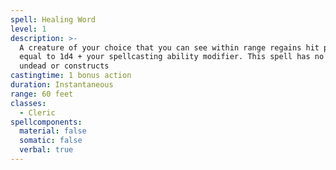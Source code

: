 ```yaml
---
spell: Healing Word
level: 1
description: >-
  A creature of your choice that you can see within range regains hit points
  equal to 1d4 + your spellcasting ability modifier. This spell has no effect on
  undead or constructs
castingtime: 1 bonus action
duration: Instantaneous
range: 60 feet
classes:
  - Cleric
spellcomponents:
  material: false
  somatic: false
  verbal: true
---
```


